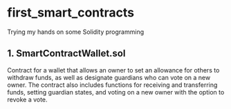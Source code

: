 # first_smart_contracts
Trying my hands on some Solidity programming

## 1. SmartContractWallet.sol

Contract for a wallet that allows an owner to set an allowance for others to withdraw funds, as well as designate guardians who can vote on a new owner. The contract also includes functions for receiving and transferring funds, setting guardian states, and voting on a new owner with the option to revoke a vote.
